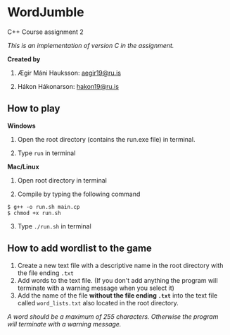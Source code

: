 # WordJumble
C++ Course assignment 2

_This is an implementation of version C in the assignment._

**Created by**

1. Ægir Máni Hauksson: aegir19@ru.is
   
2. Hákon Hákonarson: hakon19@ru.is

## How to play
**Windows**

1. Open the root directory (contains the run.exe file) in terminal.
   
2. Type `run` in terminal

**Mac/Linux**

1. Open root directory in terminal
   
2. Compile by typing the following command
```
$ g++ -o run.sh main.cp
$ chmod +x run.sh
```
3. Type `./run.sh` in terminal

## How to add wordlist to the game
1. Create a new text file with a descriptive name in the root directory with the file ending `.txt`
2. Add words to the text file. (If you don't add anything the program will terminate with a warning message when you select it)
3. Add the name of the file **without the file ending `.txt`** into the text file called `word_lists.txt` also located in the root directory.

_A word should  be a maximum of 255 characters. Otherwise the program will terminate with a warning message._